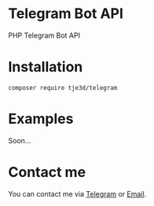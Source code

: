 # Telegram Bot API
PHP Telegram Bot API
# Installation
`composer require tje3d/telegram`
# Examples
Soon...
# Contact me
You can contact me via [Telegram](https://telegram.me/tje3d) or [Email](mailto:tje3d@yahoo.com).